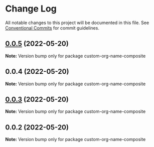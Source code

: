 # Change Log

All notable changes to this project will be documented in this file.
See [Conventional Commits](https://conventionalcommits.org) for commit guidelines.

## [0.0.5](https://github.com/jablonnc/nx-publish-libraries/compare/custom-org-name-composite@0.0.4...custom-org-name-composite@0.0.5) (2022-05-20)

**Note:** Version bump only for package custom-org-name-composite





## 0.0.4 (2022-05-20)

**Note:** Version bump only for package custom-org-name-composite





## [0.0.3](https://github.com/jablonnc/nx-publish-libraries/compare/custom-org-name-composite@0.0.2...custom-org-name-composite@0.0.3) (2022-05-20)

**Note:** Version bump only for package custom-org-name-composite





## 0.0.2 (2022-05-20)

**Note:** Version bump only for package custom-org-name-composite
